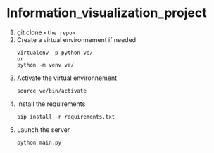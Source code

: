 # Information_visualization_project

1. git clone `<the repo>`
2. Create a virtual environnement if needed
   ```
   virtualenv -p python ve/
   or
   python -m venv ve/
   ```
3. Activate the virtual environnement
   ```
   source ve/bin/activate
   ```
4. Install the requirements
   ```
   pip install -r requirements.txt
   ```
5. Launch the server
   ```
   python main.py
   ```
